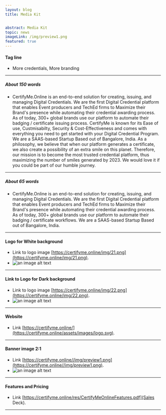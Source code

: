 ```yaml
---
layout: blog
title: Media Kit


abstract: Media Kit
topic: news
imageLink: /img/preview1.png
featured: true
---
```


#### Tag line
* More credentials, More branding  

----
##### About 150 words

* CertifyMe.Online is an end-to-end solution for creating, issuing, and managing Digital Credentials. We are the first Digital Credential platform that enables Event producers and TechEd firms to Maximize their Brand's presence while automating their credential awarding process. As of today, 300+ global brands use our platform to automate their badging / certificate issuing process.  CertifyMe is known for its Ease of use, Custmisabilty, Security & Cost-Effectiveness and comes with everything you need to get started with your Digital Credential Program. We are a SAAS-based Startup Based out of Bangalore, India. As a philosophy, we believe that when our platform generates a certificate, we also create a possibility of an extra smile on this planet. Therefore, our mission is to become the most trusted credential platform, thus maximizing the number of smiles generated by 2023. We would love it if you could be part of our humble journey.

----

##### About 65 words

* CertifyMe.Online is an end-to-end solution for creating, issuing, and managing Digital Credentials. We are the first Digital Credential platform that enables Event producers and TechEd firms to Maximize their Brand's presence while automating their credential awarding process. As of today, 300+ global brands use our platform to automate their badging / certificate workflows. We are a SAAS-based Startup Based out of Bangalore, India.

----

#### Logo for White background
* Link to logo image [https://certifyme.online/img/21.png](https://certifyme.online/img/21.png). 
* ![an image alt text](https://certifyme.online/img/21.png "Logo for White background")

----

#### Link to Logo for Dark background
* Link to logo image [https://certifyme.online/img/22.png](https://certifyme.online/img/22.png). 
* ![an image alt text](https://certifyme.online/img/22.png "Logo for Dark background")

----

#### Website
* Link  [https://certifyme.online/](https://certifyme.online/assets/images/logo.svg). 

----

#### Banner image 2:1
* Link [https://certifyme.online//img/preview1.png](https://certifyme.online//img/preview1.png). 
* ![an image alt text](https://certifyme.online//img/preview1.png "Banner")

----

#### Features and Pricing  
* Link [https://certifyme.online/res/CertifyMeOnlineFeatures.pdf](Sales Deck). 

----

